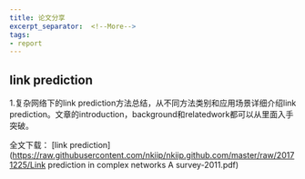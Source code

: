 ```yaml
---
title: 论文分享
excerpt_separator:  <!--More-->
tags:
- report
---
```


## link prediction
1.复杂网络下的link prediction方法总结，从不同方法类别和应用场景详细介绍link prediction。文章的introduction，background和relatedwork都可以从里面入手突破。

全文下载：
[link prediction](https://raw.githubusercontent.com/nkiip/nkiip.github.com/master/raw/20171225/Link prediction in complex networks A survey-2011.pdf)



